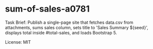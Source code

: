 # sum-of-sales-a0781

Task Brief:
Publish a single-page site that fetches data.csv from attachments, sums sales column, sets title to 'Sales Summary ${seed}', displays total inside #total-sales, and loads Bootstrap 5.

License: MIT